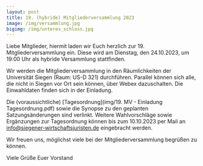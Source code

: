 ```yaml
---
layout: post
title: 19. (hybride) Mitgliederversammlung 2023
image: /img/versammlung.jpg
bigimg: /img/unteres_schloss.jpg
---
```

Liebe Mitglieder, hiermit laden wir Euch herzlich zur 19. Mitgliederversammlung ein. Diese wird am Dienstag, den 24.10.2023, um 19:00 Uhr als hybride Versammlung stattfinden.
 
Wir werden die Mitgliederversammlung in den Räumlichkeiten der Universität Siegen (Raum: US-D 321) durchführen. Parallel können sich alle, die nicht in Siegen vor Ort sein können, über Webex dazuschalten. Die Einwahldaten finden sich in der Einladung.
 
Die (voraussichtliche) [Tagesordnung](img/19. MV - Einladung Tagesordnung.pdf) sowie die Synopse zu den geplanten Satzungsänderungen sind verlinkt. Weitere Wahlvorschläge sowie Ergänzungen zur Tagesordnung können bis zum 10.10.2023 per Mail an info@siegener-wirtschaftsjuristen.de eingebracht werden.
 
Wir freuen uns, möglichst viele bei der Mitgliederversammlung begrüßen zu können.
 
Viele Grüße
Euer Vorstand 
